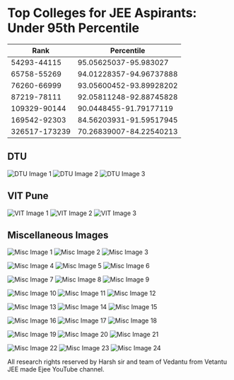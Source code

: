 # Top Colleges for JEE Aspirants: Under 95th Percentile

| Rank      | Percentile          |
|-----------|---------------------|
| 54293-44115 | 95.05625037-95.983027 |
| 65758-55269 | 94.01228357-94.96737888 |
| 76260-66999 | 93.05600452-93.89928202 |
| 87219-78111 | 92.05811248-92.88745828 |
| 109329-90144 | 90.0448455-91.79177119 |
| 169542-92303 | 84.56203931-91.59517945 |
| 326517-173239 | 70.26839007-84.22540213 |

## DTU

![DTU Image 1](https://raw.githubusercontent.com/AryanVBW/Under95collage/main/dtu1.jpg)
![DTU Image 2](https://raw.githubusercontent.com/AryanVBW/Under95collage/main/dtu2.jpg)
![DTU Image 3](https://raw.githubusercontent.com/AryanVBW/Under95collage/main/dtu3.jpg)

## VIT Pune

![VIT Image 1](https://raw.githubusercontent.com/AryanVBW/Under95collage/main/vit1.jpg)
![VIT Image 2](https://raw.githubusercontent.com/AryanVBW/Under95collage/main/vit2.jpg)
![VIT Image 3](https://raw.githubusercontent.com/AryanVBW/Under95collage/main/vit3.jpg)

## Miscellaneous Images

![Misc Image 1](https://raw.githubusercontent.com/AryanVBW/Under95collage/main/IMG_20240418_000012.jpg)
![Misc Image 2](https://raw.githubusercontent.com/AryanVBW/Under95collage/main/IMG_20240417_235912.jpg)
![Misc Image 3](https://raw.githubusercontent.com/AryanVBW/Under95collage/main/IMG_20240417_235928.jpg)

![Misc Image 4](https://raw.githubusercontent.com/AryanVBW/Under95collage/main/pc1.jpg)
![Misc Image 5](https://raw.githubusercontent.com/AryanVBW/Under95collage/main/pc2.jpg)
![Misc Image 6](https://raw.githubusercontent.com/AryanVBW/Under95collage/main/pc3.jpg)

![Misc Image 7](https://raw.githubusercontent.com/AryanVBW/Under95collage/main/ig1.jpg)
![Misc Image 8](https://raw.githubusercontent.com/AryanVBW/Under95collage/main/ig2.jpg)
![Misc Image 9](https://raw.githubusercontent.com/AryanVBW/Under95collage/main/ig3.jpg)

![Misc Image 10](https://raw.githubusercontent.com/AryanVBW/Under95collage/main/l1.jpg)
![Misc Image 11](https://raw.githubusercontent.com/AryanVBW/Under95collage/main/l2.jpg)
![Misc Image 12](https://raw.githubusercontent.com/AryanVBW/Under95collage/main/l3.jpg)

![Misc Image 13](https://raw.githubusercontent.com/AryanVBW/Under95collage/main/p1.jpg)
![Misc Image 14](https://raw.githubusercontent.com/AryanVBW/Under95collage/main/p2.jpg)
![Misc Image 15](https://raw.githubusercontent.com/AryanVBW/Under95collage/main/p3.jpg)

![Misc Image 16](https://raw.githubusercontent.com/AryanVBW/Under95collage/main/u1.jpg)
![Misc Image 17](https://raw.githubusercontent.com/AryanVBW/Under95collage/main/u2.jpg)
![Misc Image 18](https://raw.githubusercontent.com/AryanVBW/Under95collage/main/u3.jpg)

![Misc Image 19](https://raw.githubusercontent.com/AryanVBW/Under95collage/main/bit1.jpg)
![Misc Image 20](https://raw.githubusercontent.com/AryanVBW/Under95collage/main/bit2.jpg)
![Misc Image 21](https://raw.githubusercontent.com/AryanVBW/Under95collage/main/bit3.jpg)

![Misc Image 22](https://raw.githubusercontent.com/AryanVBW/Under95collage/main/j1.jpg)
![Misc Image 23](https://raw.githubusercontent.com/AryanVBW/Under95collage/main/j2.jpg)
![Misc Image 24](https://raw.githubusercontent.com/AryanVBW/Under95collage/main/j3.jpg)

All research rights reserved by Harsh sir and team of Vedantu from Vetantu JEE made Ejee YouTube channel.
